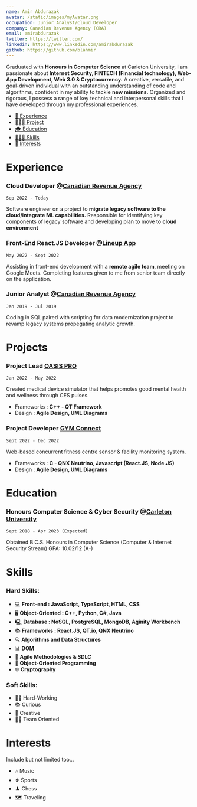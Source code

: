 ```yaml
---
name: Amir Abdurazak
avatar: /static/images/myAvatar.png
occupation: Junior Analyst/Cloud Developer
company: Canadian Revenue Agency (CRA)
email: amirabdurazak
twitter: https://twitter.com/
linkedin: https://www.linkedin.com/amirabdurazak
github: https://github.com/blahmir
---
```


Graduated with **Honours in Computer Science** at Carleton University, I am passionate about **Internet Security, FINTECH (Financial technology), Web-App Development, Web 3.0 & Cryptocurrency.** A creative, versatile, and goal-driven individual with an outstanding understanding of code and algorithms, confident in my ability to tackle **new missions.** Organized and rigorous, I possess a range of key technical and interpersonal skills that I have developed through my professional experiences.

- [💼 Experience](#experience)
- [🧑🏻‍💻 Project](#projects)
- [🎓 Education](#education)
- [🤹🏼‍♂️ Skills](#skills)
- [🏐 Interests](#interests)
  <br />

# Experience

### Cloud Developer @**[Canadian Revenue Agency](https://www.canada.ca/en/revenue-agency.html)**

`Sep 2022 - Today`

Software engineer on a project to **migrate legacy software to the cloud/integrate ML capabilities.** Responsible for identifying key components of legacy software and developing plan to move to **cloud environment**

### Front-End React.JS Developer @[Lineup App](https://www.lineupappq.com/)

`May 2022 - Sept 2022`

Assisting in front-end development with a **remote agile team**, meeting on Google Meets. Completing features given to me from senior team directly on the application.

### Junior Analyst @[Canadian Revenue Agency](https://www.canada.ca/en/revenue-agency.html)

`Jan 2019 - Jul 2019`

Coding in SQL paired with scripting for data modernization project to revamp legacy systems propegating analytic growth.
<br />

# Projects

### Project Lead [OASIS PRO](./blog/projects/oasis-pro)

`Jan 2022 - May 2022`

Created medical device simulator that helps promotes good mental health and wellness through CES pulses.

- Frameworks : **C++ - QT Framework**
- Design : **Agile Design, UML Diagrams**

### Project Developer [GYM Connect](./blog/projects/gym-connect)

`Sept 2022 - Dec 2022`

Web-based concurrent fitness centre sensor & facility monitoring system.

- Frameworks : **C - QNX Neutrino, Javascript (React.JS, Node.JS)**
- Design : **Agile Design, UML Diagrams**
  <br />

# Education

### Honours Computer Science & Cyber Security @[Carleton University ](https://www.excelia-group.com)

`Sept 2018 - Apr 2023 (Expected)`

Obtained B.C.S. Honours in Computer Science (Computer & Internet Security Stream)
GPA: 10.02/12 (A-)
<br />

# Skills

### Hard Skills:

- 💻 **Front-end : JavaScript, TypeScript, HTML, CSS**
- 🖥️ **Object-Oriented : C++, Python, C#, Java**
- 🖳 **Database : NoSQL, PostgreSQL, MongoDB, Aginity Workbench**
- 📚 **Frameworks : React.JS, QT.io, QNX Neutrino**
- 🔍 **Algorithms and Data Structures**
- 📊 **DOM**
- 📑 **Agile Methodologies & SDLC**
- 📝 **Object-Oriented Programming**
- 🌐 **Cryptography**

### Soft Skills:

- 🧑‍💼 Hard-Working
- 📚 Curious
- 🎨 Creative
- 🤝🏼 Team Oriented
  <br />

# Interests

Include but not limited too...

- 🎶 Music
- ⛹️ Sports
- ♟️ Chess
- 🗺️ Traveling
